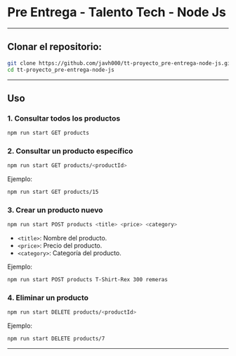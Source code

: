 # Pre Entrega - Talento Tech - Node Js

---

## Clonar el repositorio:

```bash
git clone https://github.com/javh000/tt-proyecto_pre-entrega-node-js.git
cd tt-proyecto_pre-entrega-node-js
```

---

## Uso

### 1. Consultar todos los productos

```bash
npm run start GET products
```

### 2. Consultar un producto específico

```bash
npm run start GET products/<productId>
```

Ejemplo:

```bash
npm run start GET products/15
```

### 3. Crear un producto nuevo

```bash
npm run start POST products <title> <price> <category>
```

- `<title>`: Nombre del producto.
- `<price>`: Precio del producto.
- `<category>`: Categoría del producto.

Ejemplo:

```bash
npm run start POST products T-Shirt-Rex 300 remeras
```

### 4. Eliminar un producto

```bash
npm run start DELETE products/<productId>
```

Ejemplo:

```bash
npm run start DELETE products/7
```

---
